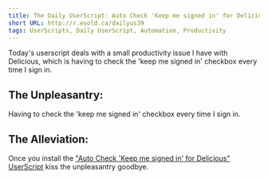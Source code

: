 ```yaml
---
title: The Daily UserScript: Auto Check 'Keep me signed in' for Delicious
short URL: http://r.evold.ca/dailyus39
tags: UserScripts, Daily UserScript, Automation, Productivity
---
```

Today's userscript deals with a small productivity issue I have with Delicious, which is having to check the 'keep me signed in' checkbox every time I sign in.
</p>

<h2>The Unpleasantry:</h2>
<p>
Having to check the 'keep me signed in' checkbox every time I sign in.
</p>

<h2>The Alleviation:</h2>
<p>
Once you install the <a href="http://userscripts.org/scripts/show/56624" title="Auto Check 'Keep me signed in' for Delicious" rel="external nofollow" target="_blank" rev="vote-for">"Auto Check 'Keep me signed in' for Delicious" UserScript</a> kiss the unpleasantry goodbye.
</p>
